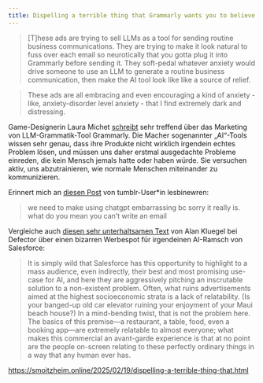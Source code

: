```yaml
---
title: Dispelling a terrible thing that Grammarly wants you to believe | Laura Michet's Blog 
---
```

<blockquote>
<p>[T]hese ads are trying to sell LLMs as a tool for sending routine business communications. They are trying to make it look natural to fuss over each email so neurotically that you gotta plug it into Grammarly before sending it. They soft-pedal whatever anxiety would drive someone to use an LLM to generate a routine business communication, then make the AI tool look like like a source of relief.</p>
</blockquote>
<blockquote>
<p>These ads are all embracing and even encouraging a kind of anxiety - like, anxiety-disorder level anxiety - that I find extremely dark and distressing.</p>
</blockquote>
<p>Game-Designerin Laura Michet <a href="https://blog.lauramichet.com/dispelling-a-terrible-thing-that-grammarly-wants-you-to-believe/">schreibt</a> sehr treffend über das Marketing von LLM-Grammatik-Tool Grammarly. Die Macher sogenannter „AI“-Tools wissen sehr genau, dass ihre Produkte nicht wirklich irgendein echtes Problem lösen, und müssen uns daher erstmal ausgedachte Probleme einreden, die kein Mensch jemals hatte oder haben würde. Sie versuchen aktiv, uns abzutrainieren, wie normale Menschen miteinander zu kommunizieren.</p>
<p>Erinnert mich an <a href="https://www.tumblr.com/cheeseanonioncrisps/tagged/ngl%20as%20somebody%20who%20has%20to%20do%20a%20lot%20of%20writing%20in%20my%20day%20to%20day%20life">diesen Post</a> von tumblr-User*in lesbinewren:</p>
<blockquote>
<p>we need to make using chatgpt embarrassing bc sorry it really is. what do you mean you can’t write an email</p>
</blockquote>
<p>Vergleiche auch <a href="https://defector.com/salesforce-is-using-a-hallucination-to-sell-ai">diesen sehr unterhaltsamen Text</a> von Alan Kluegel bei Defector über einen bizarren Werbespot für irgendeinen AI-Ramsch von Salesforce:</p>
<blockquote>
<p>It is simply wild that Salesforce has this opportunity to highlight to a mass audience, even indirectly, their best and most promising use-case for AI, and here they are aggressively pitching an inscrutable solution to a non-existent problem. Often, what ruins advertisements aimed at the highest socioeconomic strata is a lack of relatability. (Is your banged-up old car elevator ruining your enjoyment of your Maui beach house?) In a mind-bending twist, that is not the problem here. The basics of this premise—a restaurant, a table, food, even a booking app—are extremely relatable to almost everyone; what makes this commercial an avant-garde experience is that at no point are the people on-screen relating to these perfectly ordinary things in a way that any human ever has.</p>
</blockquote>

https://smoitzheim.online/2025/02/19/dispelling-a-terrible-thing-that.html